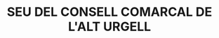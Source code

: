 ---
layout: test
title:  "SEU DEL CONSELL COMARCAL DE L'ALT URGELL"
coordinates:
  - [1.459570855242998, 42.355919336857752]
  - [1.459757030965781, 42.355966482751711]
  - [1.459767715809688, 42.355966626317709]
  - [1.459777929981346, 42.355963008439026]
  - [1.459859099058233, 42.355795118635093]
  - [1.459651164986683, 42.355740587529873]
  - [1.459570855242998, 42.355919336857752]
---